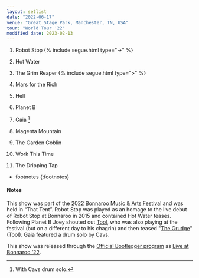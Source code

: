 ```yaml
---
layout: setlist
date: "2022-06-17"
venue: "Great Stage Park, Manchester, TN, USA"
tour: "World Tour '22"
modified date: 2023-02-13
---
```



 1. Robot Stop 
    {% include segue.html type="->" %}

 2. Hot Water

 3. The Grim Reaper 
    {% include segue.html type=">" %}

 4. Mars for the Rich

 5. Hell

 6. Planet B

 7. Gaia
    [^1]

 8. Magenta Mountain

 9. The Garden Goblin

10. Work This Time

11. The Dripping Tap

<!--snippet-->
* footnotes
{:footnotes}
[^1]: With Cavs drum solo.


#### Notes

This show was part of the 2022 [Bonnaroo Music & Arts Festival](https://www.bonnaroo.com/) and was held in “That Tent”.  Robot Stop was played as an homage to the live debut of Robot Stop at Bonnaroo in 2015 and contained Hot Water teases.  Following Planet B Joey shouted out [Tool](https://toolband.com/), who was also playing at the festival (but on a different day to his chagrin) and then teased "[The Grudge](https://youtu.be/3BXyEUOuNds)" (Tool).  Gaia featured a drum solo by Cavs.

This show was released through the [Official Bootlegger program](https://kinggizzardandthelizardwizard.com/bootlegger) as [Live at Bonnaroo ‘22](https://kglw.net/releases/live-at-bonnaroo-2022/).
